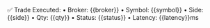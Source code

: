 ✅ Trade Executed:
• Broker: {{broker}}
• Symbol: {{symbol}}
• Side: {{side}}
• Qty: {{qty}}
• Status: {{status}}
• Latency: {{latency}}ms